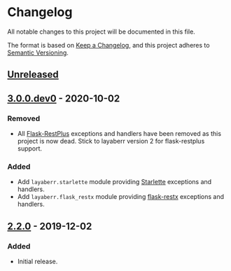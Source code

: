 # Changelog
All notable changes to this project will be documented in this file.

The format is based on [Keep a Changelog](https://keepachangelog.com/en/1.0.0/),
and this project adheres to [Semantic Versioning](https://semver.org/spec/v2.0.0.html).

## [Unreleased]

## [3.0.0.dev0] - 2020-10-02
### Removed
- All [Flask-RestPlus](https://flask-restplus.readthedocs.io/en/stable/) exceptions and handlers have been removed as this project is now dead. Stick to layaberr version 2 for flask-restplus support.

### Added
- Add `layaberr.starlette` module providing [Starlette](https://www.starlette.io) exceptions and handlers.
- Add `layaberr.flask_restx` module providing [flask-restx](https://flask-restx.readthedocs.io/en/latest/) exceptions and handlers.

## [2.2.0] - 2019-12-02
### Added
- Initial release.

[Unreleased]: https://github.com/Colin-b/layaberr/compare/v3.0.0.dev0...HEAD
[3.0.0.dev0]: https://github.com/Colin-b/layaberr/compare/v2.2.0...v3.0.0.dev0
[2.2.0]: https://github.com/Colin-b/layaberr/releases/tag/v2.2.0

